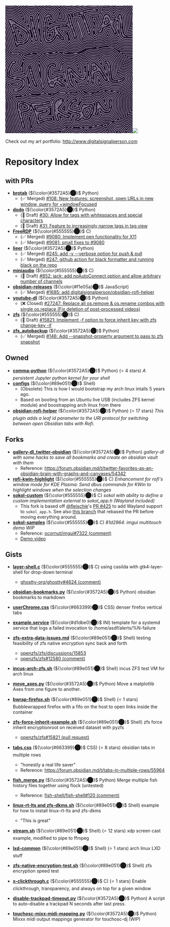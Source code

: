 ![](1507482727565590528_1.gif)![](04_VID_140710312_120253_959.1.gif)

Check out my art portfolio: http://www.digitalsignalperson.com
# Repository Index
## with PRs
- **[brotab](https://github.com/digitalsignalperson/brotab)** (${\color{#3572A5}⬤}$ Python)
    - (✅ Merged) [#108: New features: screenshot, open URLs in new window, query for +windowFocused](https://github.com/balta2ar/brotab/pull/108)
- **[dodo](https://github.com/digitalsignalperson/dodo)** (${\color{#3572A5}⬤}$ Python)
    - (📝 Draft) [#30: Allow for tags with whitespaces and special characters](https://github.com/akissinger/dodo/pull/30)
    - (📝 Draft) [#31: Feature to increasingly narrow tags in tag view](https://github.com/akissinger/dodo/pull/31)
- **[FreeRDP](https://github.com/digitalsignalperson/FreeRDP)** (${\color{#555555}⬤}$ C)
    - (✅ Merged) [#9080: Implement pen functionality for X11](https://github.com/FreeRDP/FreeRDP/pull/9080)
    - (✅ Merged) [#9081: small fixes to #9080](https://github.com/FreeRDP/FreeRDP/pull/9081)
- **[lieer](https://github.com/digitalsignalperson/lieer)** (${\color{#3572A5}⬤}$ Python)
    - (✅ Merged) [#245: add -v --verbose option for push & pull](https://github.com/gauteh/lieer/pull/245)
    - (✅ Merged) [#247: github action for black formatter and running black on the repo](https://github.com/gauteh/lieer/pull/247)
- **[miniaudio](https://github.com/digitalsignalperson/miniaudio)** (${\color{#555555}⬤}$ C)
    - (📝 Draft) [#852: jack: add noAutoConnect option and allow arbitrary number of channels](https://github.com/mackron/miniaudio/pull/852)
- **[obsidian-releases](https://github.com/digitalsignalperson/obsidian-releases)** (${\color{#f1e05a}⬤}$ JavaScript)
    - (✅ Merged) [#1685: add digitalsignalperson/obsidian-rofi-helper](https://github.com/obsidianmd/obsidian-releases/pull/1685)
- **[youtube-dl](https://github.com/digitalsignalperson/youtube-dl)** (${\color{#3572A5}⬤}$ Python)
    - (❌ Closed) [#27247: Replace all os.remove & os.rename combos with single os.replace (Fix deletion of post-processed videos)](https://github.com/ytdl-org/youtube-dl/pull/27247)
- **[zfs](https://github.com/digitalsignalperson/zfs)** (${\color{#555555}⬤}$ C)
    - (📝 Draft) [#15821: Implement -f option to force inherit key with zfs change-key -if](https://github.com/openzfs/zfs/pull/15821)
- **[zfs_autobackup](https://github.com/digitalsignalperson/zfs_autobackup)** (${\color{#3572A5}⬤}$ Python)
    - (✅ Merged) [#146: Add --snapshot-property argument to pass to zfs snapshot](https://github.com/psy0rz/zfs_autobackup/pull/146)
## Owned
- **[comma-python](https://github.com/digitalsignalperson/comma-python)** (${\color{#3572A5}⬤}$ Python) (⭐ 4 stars) *A persistent Jupyter python kernel for your shell*
- **[configs](https://github.com/digitalsignalperson/configs)** (${\color{#89e051}⬤}$ Shell)
    - (Obsolete) This is how I would bootstrap my arch linux intalls 5 years ago.
    - Based on booting from an Ubuntu live USB (includes ZFS kernel module) and boostrapping arch linux from there
- **[obsidian-rofi-helper](https://github.com/digitalsignalperson/obsidian-rofi-helper)** (${\color{#3572A5}⬤}$ Python) (⭐ 17 stars) *This plugin adds a leaf id parameter to the URI protocol for switching between open Obsidian tabs with Rofi.*
## Forks
- **[gallery-dl_twitter-obsidian](https://github.com/digitalsignalperson/gallery-dl_twitter-obsidian)** (${\color{#3572A5}⬤}$ Python) *gallery-dl with some hacks to save all bookmarks and create an obsidian vault with them*
    - Reference: https://forum.obsidian.md/t/twitter-favorites-as-an-obsidian-brain-with-graphs-and-canvases/54342
- **[rofi-kwin-highlight](https://github.com/digitalsignalperson/rofi-kwin-highlight)** (${\color{#555555}⬤}$ C) *Enhancement for rofi's window mode for KDE Plasma: Send dbus commands for KWin to highlight windows when the selection changes*
- **[sokol-custom](https://github.com/digitalsignalperson/sokol-custom)** (${\color{#555555}⬤}$ C) *sokol with ability to define a custom implementation external to sokol_app.h (Wayland included)*
    - This fork is based off [@fleischie](https://github.com/fleischie)'s [PR #425](https://github.com/floooh/sokol/pull/425) to add Wayland support to `sokol_app.h`. See also [this branch](https://github.com/digitalsignalperson/sokol-custom/tree/wayland-pr-rebase) that rebased the PR before moving everything around.
- **[sokol-samples](https://github.com/digitalsignalperson/sokol-samples)** (${\color{#555555}⬤}$ C) *81d2964: imgui multitouch demo WIP*
    - Reference: [ocornut/imgui#7322 (comment)](https://github.com/ocornut/imgui/issues/7322#issuecomment-2128660457)
    - [Demo video](https://github.com/ocornut/imgui/issues/7322#issuecomment-2128813405)
## Gists
- **[layer-shell.c](https://gist.github.com/digitalsignalperson/9f6bc16ba1954c40cb61ca4babc8c419)** (${\color{#555555}⬤}$ C) using casilda with gtk4-layer-shell for drop-down terminal

    - [ghostty-org/ghostty#4624 (comment)](https://github.com/ghostty-org/ghostty/issues/4624#issuecomment-2606655971)
- **[obsidian-bookmarks.py](https://gist.github.com/digitalsignalperson/7d86bb1a57911a6ea817db98070f723f)** (${\color{#3572A5}⬤}$ Python) obsidian bookmarks to markdown

- **[userChrome.css](https://gist.github.com/digitalsignalperson/7e5d4a44fbd7427a2c11f5753b7920d7)** (${\color{#663399}⬤}$ CSS) denser firefox vertical tabs

- **[example.service](https://gist.github.com/digitalsignalperson/d1db4b41b369fdf74139d4eaa7f5fa34)** (${\color{#d1dbe0}⬤}$ INI) template for a systemd service that logs a failed invocation to /home/asdf/alerts/%N-failure

- **[zfs-extra-data-issues.md](https://gist.github.com/digitalsignalperson/709e2adf847473c5301d67644d4f4e19)** (${\color{#89e051}⬤}$ Shell) testing feasibility of zfs native encryption sync back and forth

    - [openzfs/zfs/discussions/15853](https://github.com/openzfs/zfs/discussions/15853)
    - [openzfs/zfs#12580 (comment)](https://github.com/openzfs/zfs/issues/12580#issuecomment-1928512058)
- **[incus-arch-zfs.sh](https://gist.github.com/digitalsignalperson/df10ea15752bdf63e319c9125a8a5b0a)** (${\color{#89e051}⬤}$ Shell) incus ZFS test VM for arch linux

- **[move_axes.py](https://gist.github.com/digitalsignalperson/546e80ae1965b83df0a82ba12ae8aac7)** (${\color{#3572A5}⬤}$ Python) Move a matplotlib Axes from one figure to another.

- **[bwrap-firefox.sh](https://gist.github.com/digitalsignalperson/dbaf5ecef5c50cb74417dafe515cf8bf)** (${\color{#89e051}⬤}$ Shell) (⭐ 1 stars) Bubblewrapped firefox with a fifo on the host to open links inside the container

- **[zfs-force-inherit-example.sh](https://gist.github.com/digitalsignalperson/f2b002e73d2f13e4a43d29a64b5f2a3e)** (${\color{#89e051}⬤}$ Shell) zfs force inherit encryptionroot on received dataset with pyzfs

    - [openzfs/zfs#15821 (pull request)](https://github.com/openzfs/zfs/pull/15821)
- **[tabs.css](https://gist.github.com/digitalsignalperson/56fe3cbcf41707cb97362234cb07ccb0)** (${\color{#663399}⬤}$ CSS) (⭐ 8 stars) obsidian tabs in multiple rows

    - "honestly a real life saver"
    -  Reference: https://forum.obsidian.md/t/tabs-in-multiple-rows/55964
- **[fish_merge.py](https://gist.github.com/digitalsignalperson/e6828c55748d2ddf214ffa75c57ea5fa)** (${\color{#3572A5}⬤}$ Python) Merge multiple fish history files together using flock (untested)

    - Reference: [fish-shell/fish-shell#120 (comment)](https://github.com/fish-shell/fish-shell/issues/120#issuecomment-1620813867)
- **[linux-rt-lts and zfs-dkms.sh](https://gist.github.com/digitalsignalperson/edcefe85992cfa23b75edd498eca5011)** (${\color{#89e051}⬤}$ Shell) example for how to install linux-rt-lts and zfs-dkms

    - "This is great"
- **[stream.sh](https://gist.github.com/digitalsignalperson/ef81c1afdc04d49f5ae3f6f97b2d29af)** (${\color{#89e051}⬤}$ Shell) (⭐ 12 stars) xdp screen cast example, modified to pipe to ffmpeg

- **[lxd-common](https://gist.github.com/digitalsignalperson/62b6f70094738dcdaaeedfc995599045)** (${\color{#89e051}⬤}$ Shell) (⭐ 1 stars) arch linux LXD stuff

- **[zfs-native-encryption-test.sh](https://gist.github.com/digitalsignalperson/0da0cd70ab8c64f32583976cd4bd180b)** (${\color{#89e051}⬤}$ Shell) zfs encryption speed test

- **[x-clickthrough.c](https://gist.github.com/digitalsignalperson/11183814a20f9491380285151d31588d)** (${\color{#555555}⬤}$ C) (⭐ 1 stars) Enable clickthrough, transparency, and always on top for a given window

- **[disable-trackpad-timeout.py](https://gist.github.com/digitalsignalperson/34c1df16fdcd4b87c873aaba29d70b22)** (${\color{#3572A5}⬤}$ Python) A script to auto-disable a trackpad N seconds after last press.

- **[touchosc-mixx-midi-mapping.py](https://gist.github.com/digitalsignalperson/3703ea6d60f719d415399857d5527a9f)** (${\color{#3572A5}⬤}$ Python) Mixxx midi output mappings generator for touchosc-dj (WIP)

